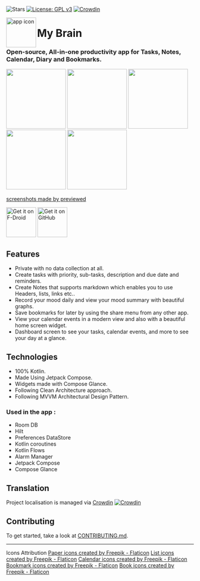 ![Stars](https://img.shields.io/github/stars/mhss1/mybrain?style=social)
[![License: GPL v3](https://img.shields.io/badge/License-GPLv3-blue.svg)](https://www.gnu.org/licenses/gpl-3.0)
[![Crowdin](https://badges.crowdin.net/my-brain-app/localized.svg)](https://crowdin.com/project/my-brain-app)

<img align="left" width="80" height="80" src="https://user-images.githubusercontent.com/58703865/169863670-eee3c8f1-1308-4eb2-9aea-f7c0a47e6a31.png" alt="app icon">

# My Brain
  
### Open-source, All-in-one productivity app for Tasks, Notes, Calendar, Diary and Bookmarks.

<div align="left">
<img src = "https://user-images.githubusercontent.com/58703865/169859205-54c0b8f3-7423-4c2a-9a9b-9e43861814c0.png" width ="160" />
<img src = "https://user-images.githubusercontent.com/58703865/169859229-04fbad81-80f8-4b47-8d8a-0242a16a1f8b.png" width ="160" />
<img src = "https://user-images.githubusercontent.com/58703865/169859305-7127fcf4-12fe-4f52-a605-c8b4c77917df.png" width ="160" />
<img src = "https://user-images.githubusercontent.com/58703865/169859328-1abddd5a-d88c-4877-9078-9e12e311c465.png" width ="160" />
<img src = "https://user-images.githubusercontent.com/58703865/169859351-5608acc9-b99e-41c4-8048-6d036e8c189b.png" width ="160" />
</div>

[screenshots made by previewed](https://previewed.app/template/00CBF3F6)

[<img src="https://fdroid.gitlab.io/artwork/badge/get-it-on.png"
    alt="Get it on F-Droid"
    height="80">](https://f-droid.org/packages/com.mhss.app.mybrain)
[<img src="https://github.com/mhss1/MyBrain/assets/58703865/94cbf557-b1a9-4339-b6b4-def21dde3c11"
     alt="Get it on GitHub"
     height="80">](https://github.com/mhss1/MyBrain/releases/latest)
      
## Features
- Private with no data collection at all.
- Create tasks with priority, sub-tasks, description and due date and reminders.
- Create Notes that supports markdown which enables you to use Headers, lists, links etc..
- Record your mood daily and view your mood summary with beautiful graphs.
- Save bookmarks for later by using the share menu from any other app.
- View your calendar events in a modern view and also with a beautiful home screen widget.
- Dashboard screen to see your tasks, calendar events, and more to see your day at a glance.

## Technologies
- 100% Kotlin.
- Made Using Jetpack Compose.
- Widgets made with Compose Glance.
- Following Clean Architecture approach.
- Following MVVM Architectural Design Pattern.
### Used in the app :
 - Room DB
 - Hilt
 - Preferences DataStore
 - Kotlin coroutines
 - Kotlin Flows
 - Alarm Manager
 - Jetpack Compose
 - Compose Glance

## Translation
Project localisation is managed via [Crowdin](https://crowdin.com/project/my-brain-app)
[![Crowdin](https://badges.crowdin.net/my-brain-app/localized.svg)](https://crowdin.com/project/my-brain-app)

## Contributing
To get started, take a look at [CONTRIBUTING.md](CONTRIBUTING.md).

---
Icons Attribution 
<a href="https://www.flaticon.com/free-icons/paper" title="paper icons">Paper icons created by Freepik - Flaticon</a>
<a href="https://www.flaticon.com/free-icons/list" title="list icons">List icons created by Freepik - Flaticon</a>
<a href="https://www.flaticon.com/free-icons/calendar" title="calendar icons">Calendar icons created by Freepik - Flaticon</a>
<a href="https://www.flaticon.com/free-icons/bookmark" title="bookmark icons">Bookmark icons created by Freepik - Flaticon</a>
<a href="https://www.flaticon.com/free-icons/book" title="book icons">Book icons created by Freepik - Flaticon</a>
